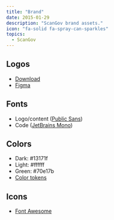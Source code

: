 ```yaml
---
title: "Brand"
date: 2015-01-29
description: "ScanGov brand assets."
icon: "fa-solid fa-spray-can-sparkles"
topics:
  - ScanGov
---
```


## Logos

* [Download](https://github.com/ScanGov/docs/tree/main/assets/brand)
* [Figma](https://www.figma.com/design/GsHY2OGkxXmlcKhREfaKY0/Untitled?node-id=0-1&t=Zmva5bqFYmCsWiVl-1)

## Fonts

- Logo/content ([Public Sans](https://public-sans.digital.gov/))
- Code ([JetBrains Mono](https://www.jetbrains.com/lp/mono/))

## Colors

- Dark: #13171f
- Light: #ffffff
- Green: #70e17b
- [Color tokens](https://designsystem.digital.gov/design-tokens/color/system-tokens/)

## Icons

- [Font Awesome](https://fontawesome.com/)